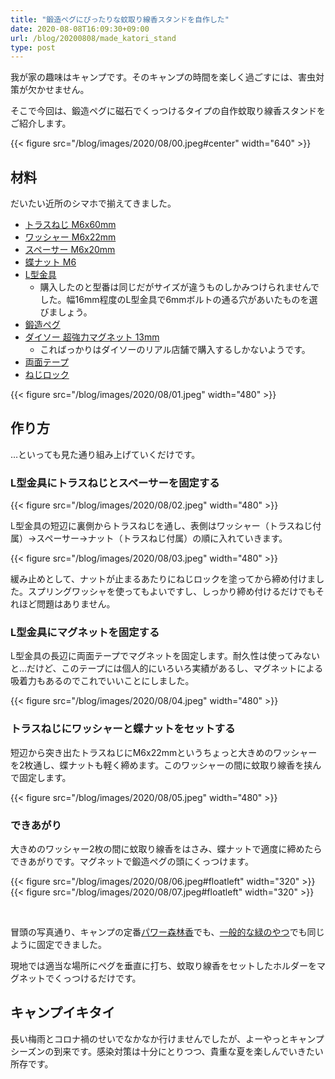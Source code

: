 ```yaml
---
title: "鍛造ペグにぴったりな蚊取り線香スタンドを自作した"
date: 2020-08-08T16:09:30+09:00
url: /blog/20200808/made_katori_stand
type: post
---
```


我が家の趣味はキャンプです。そのキャンプの時間を楽しく過ごすには、害虫対策が欠かせません。

そこで今回は、鍛造ペグに磁石でくっつけるタイプの自作蚊取り線香スタンドをご紹介します。

{{< figure src="/blog/images/2020/08/00.jpeg#center" width="640" >}}

<!--more-->

## 材料

だいたい近所のシマホで揃えてきました。

- [トラスねじ M6x60mm](https://amzn.to/3ij2tSK)
- [ワッシャー M6x22mm](https://amzn.to/3a7cxLB)
- [スペーサー M6x20mm](https://amzn.to/3klM5CO)
- [蝶ナット M6](https://amzn.to/2XFbugS)
- [L型金具](https://amzn.to/33BVlgc)
    - 購入したのと型番は同じだがサイズが違うものしかみつけられませんでした。幅16mm程度のL型金具で6mmボルトの通る穴があいたものを選びましょう。
- [鍛造ペグ](https://amzn.to/33ErRyn)
- [ダイソー 超強力マグネット 13mm](https://monorebyu.com/archives/2253.html)
    - こればっかりはダイソーのリアル店舗で購入するしかないようです。
- [両面テープ](https://amzn.to/31wkHJB)
- [ねじロック](https://amzn.to/3a65N0E)

{{< figure src="/blog/images/2020/08/01.jpeg" width="480" >}}

## 作り方

…といっても見た通り組み上げていくだけです。

### L型金具にトラスねじとスペーサーを固定する

{{< figure src="/blog/images/2020/08/02.jpeg" width="480" >}}

L型金具の短辺に裏側からトラスねじを通し、表側はワッシャー（トラスねじ付属）→スペーサー→ナット（トラスねじ付属）の順に入れていきます。

{{< figure src="/blog/images/2020/08/03.jpeg" width="480" >}}

緩み止めとして、ナットが止まるあたりにねじロックを塗ってから締め付けました。スプリングワッシャを使ってもよいですし、しっかり締め付けるだけでもそれほど問題はありません。

### L型金具にマグネットを固定する

L型金具の長辺に両面テープでマグネットを固定します。耐久性は使ってみないと…だけど、このテープには個人的にいろいろ実績があるし、マグネットによる吸着力もあるのでこれでいいことにしました。

{{< figure src="/blog/images/2020/08/04.jpeg" width="480" >}}

### トラスねじにワッシャーと蝶ナットをセットする

短辺から突き出たトラスねじにM6x22mmというちょっと大きめのワッシャーを2枚通し、蝶ナットも軽く締めます。このワッシャーの間に蚊取り線香を挟んで固定します。

{{< figure src="/blog/images/2020/08/05.jpeg" width="480" >}}

### できあがり

大きめのワッシャー2枚の間に蚊取り線香をはさみ、蝶ナットで適度に締めたらできあがりです。マグネットで鍛造ペグの頭にくっつけます。

{{< figure src="/blog/images/2020/08/06.jpeg#floatleft" width="320" >}}
{{< figure src="/blog/images/2020/08/07.jpeg#floatleft" width="320" >}}

<br style="clear:both;">

冒頭の写真通り、キャンプの定番[パワー森林香](https://amzn.to/2F7rFxr)でも、[一般的な緑のやつ](https://amzn.to/33FFOvF)でも同じように固定できました。

現地では適当な場所にペグを垂直に打ち、蚊取り線香をセットしたホルダーをマグネットでくっつけるだけです。

## キャンプイキタイ

長い梅雨とコロナ禍のせいでなかなか行けませんでしたが、よーやっとキャンプシーズンの到来です。感染対策は十分にとりつつ、貴重な夏を楽しんでいきたい所存です。
